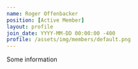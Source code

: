 ```yaml
---
name: Roger Offenbacker
position: [Active Member]
layout: profile
join_date: YYYY-MM-DD 00:00:00 -400
profile: /assets/img/members/default.png
---
```

Some information